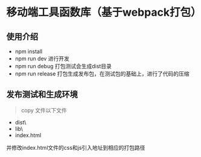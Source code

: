 
# 移动端工具函数库（基于webpack打包）

## 使用介绍

* npm install
* npm run dev  进行开发
* npm run debug  打包测试会生成dist目录
* npm run release  打包生成发布包，在测试包的基础上，进行了代码的压缩

## 发布测试和生成环境

> copy 文件以下文件 

- dist\
- lib\
- index.html

并修改index.html文件的css和js引入地址到相应的打包路径



